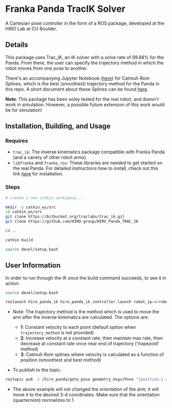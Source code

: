 # Franka Panda TracIK Solver

A Cartesian pose controller in the form of a ROS package, developed at the HIRO Lab at CU Boulder.


## Details

This package uses Trac_IK, an IK solver with a solve rate of 99.88% for the Panda. From there, the user can specify the trajectory method in which the robot moves from one pose to another.

There's an accompanying Jupyter Notebook ([here](src/splines.ipynb)) for Catmull-Rom Splines, which is the best (smoothest) trajectory method for the Panda in this repo. A short document about these Splines can be found [here](http://www.cs.cmu.edu/~462/www/projects/assn2/assn2/catmullRom.pdf).


**Note**: This package has been soley tested for the real robot, and doesn't work in simulation. However, a possible future extension of this work would be for simulation!

## Installation, Building, and Usage

### Requires

* `trac_ik`: The inverse kinematics package compatible with Franka Panda (and a variety of other robot arms)
* `libfranka` and `franka_ros`: These libraries are needed to get started on the real Panda. For detailed instructions how to install, check out this link [here](https://frankaemika.github.io/docs/installation_linux.html) for installation.


### Steps

```sh
# create a new catkin workspace...

mkdir -p catkin_ws/src
cd catkin_ws/src
git clone https://bitbucket.org/traclabs/trac_ik.git
git clone https://github.com/HIRO-group/HIRO_Panda_TRAC_IK

cd ..

catkin build

source devel/setup.bash
```

## User Information

In order to run through the IK once the build command succeeds, to see it in action:


```sh
source devel/setup.bash
```


```sh
roslaunch hiro_panda_ik hiro_panda_ik_controller.launch robot_ip:=<robot-url> trajectory_method:=<1,2,3 or 4>
```

- Note: The trajectory method is the method which is used to move the arm after the inverse kinematics are calculated. The options are:
    * **1**: Constant velocity to each point (default option when `trajectory_method` is not provided)
    * **2**: Increase velocity at a constant rate, then maintain max rate, then decrease at constant rate once near end of trajectory ('trapezoid' method)
    * **3**: Catmull-Rom splines where velocity is calculated as a function of position (smoothest and best method)

- To publish to the topic: 
```sh
rostopic pub -1 /hiro_panda/goto_pose geometry_msgs/Pose "{position:{ x: 0.4, y: 0.4, z: 0.5}, orientation:{ x: 0.0, y: 0.0, z: 0.0, w: 1.0}}"
```

- The above example will not changed the orientation of the arm; it will move it to the desired 3-d coordinates. Make sure that the orientation (quarternion) normalizes to 1.
